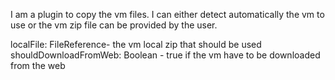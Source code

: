 I am a plugin to copy the vm files. I can either detect automatically the vm to use or the vm zip file can be provided by the user.

localFile: FileReference- the vm local zip that should be used
 shouldDownloadFromWeb: Boolean - true if the vm have to be downloaded from the web